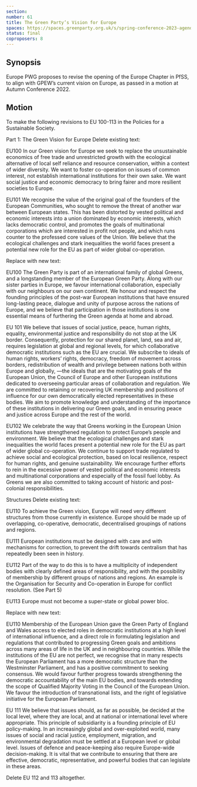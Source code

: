 ```yaml
---
section:
number: 61
title: The Green Party’s Vision for Europe
spaces: https://spaces.greenparty.org.uk/s/spring-conference-2023-agenda-forum/?contentId=120264
status: final
coproposers: 8
---
```

## Synopsis
Europe PWG proposes to revise the opening of the Europe Chapter in PfSS, to align with GPEW’s current vision on Europe, as passed in a motion at Autumn Conference 2022.

## Motion
To make the following revisions to EU 100-113 in the Policies for a Sustainable Society.

Part 1: The Green Vision for Europe
Delete existing text:

EU100 In our Green vision for Europe we seek to replace the unsustainable economics of free trade and unrestricted growth with the ecological alternative of local self reliance and resource conservation, within a context of wider diversity. We want to foster co-operation on issues of common interest, not establish  international institutions for their own sake. We want social justice and economic democracy to bring fairer and more resilient societies to Europe.

EU101 We recognise the value of the original goal of the founders of the European Communities, who sought to remove the threat of another war between European states. This has been distorted by vested political and economic interests into a union dominated by economic interests, which lacks  democratic control, and promotes the goals of multinational corporations which are interested in profit not people, and which runs counter to the professed core values of the Union. We believe that the ecological challenges and stark inequalities the world faces present a potential new role for the EU as part of wider global co-operation.

Replace with new text:

EU100 The Green Party is part of an international family of global Greens, and a longstanding member of the European Green Party. Along with our sister parties in Europe, we favour international collaboration, especially with our neighbours on our own continent. We honour and respect the founding principles of the post-war European institutions that have ensured long-lasting peace, dialogue and unity of purpose across the nations of Europe, and we believe that participation in those institutions is one essential means of furthering the Green agenda at home and abroad.

EU 101 We believe that issues of social justice, peace, human rights, equality, environmental justice and responsibility do not stop at the UK border. Consequently, protection for our shared planet, land, sea and air, requires legislation at global and regional levels, for which collaborative democratic institutions such as the EU are crucial. We subscribe to ideals of human rights, workers’ rights, democracy, freedom of movement across borders, redistribution of wealth and privilege between nations both within Europe and globally, —the ideals that are the motivating goals of the European Union, the Council of Europe and other European institutions dedicated to overseeing particular areas of collaboration and regulation. We are committed to retaining or recovering UK membership and positions of influence for our own democratically elected representatives in these bodies. We aim to promote knowledge and understanding of the importance of these institutions in delivering our Green goals, and in ensuring peace and justice across Europe and the rest of the world.

EU102 We celebrate the way that Greens working in the European Union institutions have strengthened regulation to protect Europe’s people and environment. We believe that the ecological challenges and stark inequalities the world faces present a potential new role for the EU as part of wider global co-operation. We continue to support trade regulated to achieve social and ecological protection, based on local resilience, respect for human rights, and genuine sustainability. We encourage further efforts to rein in the excessive power of vested political and economic interests and multinational corporations and especially of the fossil fuel lobby.  As Greens we are also committed to taking account of historic and post-colonial responsibilities.

Structures
Delete existing text:

EU110 To achieve the Green vision, Europe will need very different structures from those currently in existence. Europe should be made up of overlapping, co-operative, democratic, decentralised groupings of nations and regions.

EU111 European institutions must be designed with care and with mechanisms for correction, to prevent the drift towards centralism that has repeatedly been seen in history.

EU112 Part of the way to do this is to have a multiplicity of independent bodies with clearly defined areas of responsibility, and with the possibility of membership by different groups of nations and regions. An example is the Organisation for Security and Co-operation in Europe for conflict resolution. (See Part 5)

EU113 Europe must not become a super-state or global power bloc.

Replace with new text:

EU110 Membership of the European Union gave the Green Party of England and Wales access to elected roles in democratic institutions at a high level of international influence, and a direct role in formulating legislation and regulations that contributed to progressing Green goals and ambitions across many areas of life in the UK and in neighbouring countries. While the institutions of the EU are not perfect,  we recognise that in many respects the European Parliament has a more democratic structure than the Westminster Parliament, and has a positive commitment to seeking consensus.  We would favour further progress towards strengthening the democratic accountability of the main EU bodies, and towards extending the scope of Qualified Majority Voting in the Council of the European Union. We favour the introduction of transnational lists, and the right of legislative initiative for the European Parliament.

EU 111 We believe that issues should, as far as possible, be decided at the local level, where they are local, and at national or international level where appropriate. This principle of subsidiarity is a founding principle of EU policy-making. In an increasingly global and over-exploited world, many issues of social and racial justice, employment, migration, and environmental degradation must be settled at a European level or global level. Issues of defence and peace-keeping also require Europe-wide decision-making. It is vital that we contribute to ensuring that there are effective, democratic, representative, and powerful bodies that can legislate in these areas.

Delete EU 112 and 113 altogether.
